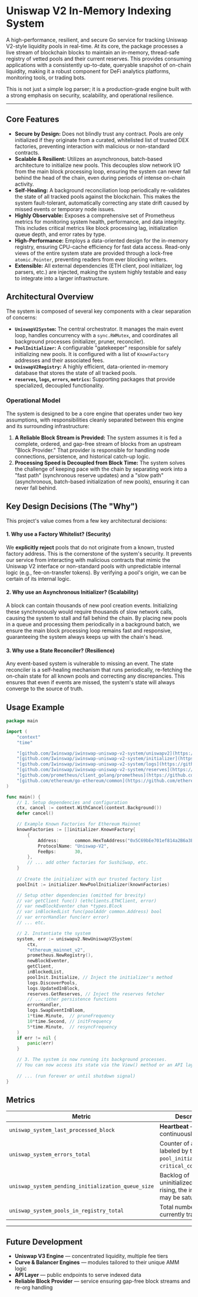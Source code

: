 # Uniswap V2 In-Memory Indexing System

A high-performance, resilient, and secure Go service for tracking Uniswap V2-style liquidity pools in real-time. At its core, the package processes a live stream of blockchain blocks to maintain an in-memory, thread-safe registry of vetted pools and their current reserves. This provides consuming applications with a consistently up-to-date, queryable snapshot of on-chain liquidity, making it a robust component for DeFi analytics platforms, monitoring tools, or trading bots.

This is not just a simple log parser; it is a production-grade engine built with a strong emphasis on security, scalability, and operational resilience.

---

## Core Features

* **Secure by Design:** Does not blindly trust any contract. Pools are only initialized if they originate from a curated, whitelisted list of trusted DEX factories, preventing interaction with malicious or non-standard contracts.
* **Scalable & Resilient:** Utilizes an asynchronous, batch-based architecture to initialize new pools. This decouples slow network I/O from the main block processing loop, ensuring the system can never fall behind the head of the chain, even during periods of intense on-chain activity.
* **Self-Healing:** A background reconciliation loop periodically re-validates the state of all tracked pools against the blockchain. This makes the system fault-tolerant, automatically correcting any state drift caused by missed events or temporary node issues.
* **Highly Observable:** Exposes a comprehensive set of Prometheus metrics for monitoring system health, performance, and data integrity. This includes critical metrics like block processing lag, initialization queue depth, and error rates by type.
* **High-Performance:** Employs a data-oriented design for the in-memory registry, ensuring CPU-cache efficiency for fast data access. Read-only views of the entire system state are provided through a lock-free `atomic.Pointer`, preventing readers from ever blocking writers.
* **Extensible:** All external dependencies (ETH client, pool initializer, log parsers, etc.) are injected, making the system highly testable and easy to integrate into a larger infrastructure.

## Architectural Overview

The system is composed of several key components with a clear separation of concerns:

* **`UniswapV2System`:** The central orchestrator. It manages the main event loop, handles concurrency with a `sync.RWMutex`, and coordinates all background processes (initializer, pruner, reconciler).
* **`PoolInitializer`:** A configurable "gatekeeper" responsible for safely initializing new pools. It is configured with a list of `KnownFactory` addresses and their associated fees.
* **`UniswapV2Registry`:** A highly efficient, data-oriented in-memory database that stores the state of all tracked pools.
* **`reserves`, `logs`, `errors`, `metrics`:** Supporting packages that provide specialized, decoupled functionality.

### Operational Model

The system is designed to be a core engine that operates under two key assumptions, with responsibilities cleanly separated between this engine and its surrounding infrastructure:

1.  **A Reliable Block Stream is Provided:** The system assumes it is fed a complete, ordered, and gap-free stream of blocks from an upstream "Block Provider." That provider is responsible for handling node connections, persistence, and historical catch-up logic.
2.  **Processing Speed is Decoupled from Block Time:** The system solves the challenge of keeping pace with the chain by separating work into a "fast path" (synchronous reserve updates) and a "slow path" (asynchronous, batch-based initialization of new pools), ensuring it can never fall behind.

## Key Design Decisions (The "Why")

This project's value comes from a few key architectural decisions:

#### 1. Why use a Factory Whitelist? (Security)

We **explicitly reject** pools that do not originate from a known, trusted factory address. This is the cornerstone of the system's security. It prevents our service from interacting with malicious contracts that mimic the Uniswap V2 interface or non-standard pools with unpredictable internal logic (e.g., fee-on-transfer tokens). By verifying a pool's origin, we can be certain of its internal logic.

#### 2. Why use an Asynchronous Initializer? (Scalability)

A block can contain thousands of new pool creation events. Initializing these synchronously would require thousands of slow network calls, causing the system to stall and fall behind the chain. By placing new pools in a queue and processing them periodically in a background batch, we ensure the main block processing loop remains fast and responsive, guaranteeing the system always keeps up with the chain's head.

#### 3. Why use a State Reconciler? (Resilience)

Any event-based system is vulnerable to missing an event. The state reconciler is a self-healing mechanism that runs periodically, re-fetching the on-chain state for all known pools and correcting any discrepancies. This ensures that even if events are missed, the system's state will always converge to the source of truth.

## Usage Example

```go
package main

import (
    "context"
    "time"

    "[github.com/Iwinswap/iwinswap-uniswap-v2-system/uniswapv2](https://github.com/Iwinswap/iwinswap-uniswap-v2-system/uniswapv2)"
    "[github.com/Iwinswap/iwinswap-uniswap-v2-system/initializer](https://github.com/Iwinswap/iwinswap-uniswap-v2-system/initializer)"
    "[github.com/Iwinswap/iwinswap-uniswap-v2-system/logs](https://github.com/Iwinswap/iwinswap-uniswap-v2-system/logs)"
    "[github.com/Iwinswap/iwinswap-uniswap-v2-system/reserves](https://github.com/Iwinswap/iwinswap-uniswap-v2-system/reserves)"
    "[github.com/prometheus/client_golang/prometheus](https://github.com/prometheus/client_golang/prometheus)"
    "[github.com/ethereum/go-ethereum/common](https://github.com/ethereum/go-ethereum/common)"
)

func main() {
    // 1. Setup dependencies and configuration
    ctx, cancel := context.WithCancel(context.Background())
    defer cancel()

    // Example Known Factories for Ethereum Mainnet
    knownFactories := []initializer.KnownFactory{
        {
            Address:      common.HexToAddress("0x5C69bEe701ef814a2B6a3EDD4B1652CB9cc5aA6f"),
            ProtocolName: "Uniswap-V2",
            FeeBps:       30,
        },
        // ... add other factories for SushiSwap, etc.
    }
    
    // Create the initializer with our trusted factory list
    poolInit := initializer.NewPoolInitializer(knownFactories)

    // Setup other dependencies (omitted for brevity)
    // var getClient func() (ethclients.ETHClient, error)
    // var newBlockEventer chan *types.Block
    // var inBlockedList func(poolAddr common.Address) bool
    // var errorHandler func(err error)
    // ... etc.

    // 2. Instantiate the system
    system, err := uniswapv2.NewUniswapV2System(
        ctx,
        "ethereum_mainnet_v2",
        prometheus.NewRegistry(),
        newBlockEventer,
        getClient,
        inBlockedList,
        poolInit.Initialize, // Inject the initializer's method
        logs.DiscoverPools,
        logs.UpdatedInBlock,
        reserves.GetReserves, // Inject the reserves fetcher
        // ... other persistence functions
        errorHandler,
        logs.SwapEventInBloom,
        1*time.Minute,  // pruneFrequency
        10*time.Second, // initFrequency
        5*time.Minute,  // resyncFrequency
    )
    if err != nil {
        panic(err)
    }

    // 3. The system is now running its background processes.
    // You can now access its state via the View() method or an API layer.
    
    // ... (run forever or until shutdown signal)
}
```

## Metrics

| Metric                                             | Description                                                                                                          |
|----------------------------------------------------|----------------------------------------------------------------------------------------------------------------------|
| `uniswap_system_last_processed_block`              | **Heartbeat** — should continuously increase.                                                                        |
| `uniswap_system_errors_total`                      | Counter of all errors, labeled by type (e.g., `pool_initialization`, `critical_consistency`).                        |
| `uniswap_system_pending_initialization_queue_size` | Backlog of uninitialized pools. If rising, the initializer may be saturated.                                         |
| `uniswap_system_pools_in_registry_total`           | Total number of pools currently tracked.                                                                             |

---

## Future Development

- **Uniswap V3 Engine** — concentrated liquidity, multiple fee tiers  
- **Curve & Balancer Engines** — modules tailored to their unique AMM logic  
- **API Layer** — public endpoints to serve indexed data  
- **Reliable Block Provider** — service ensuring gap-free block streams and re-org handling
